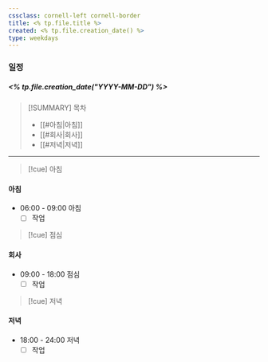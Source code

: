 ```yaml
---
cssclass: cornell-left cornell-border
title: <% tp.file.title %>
created: <% tp.file.creation_date() %>
type: weekdays
---
```

### 일정
##### <% tp.file.creation_date("YYYY-MM-DD") %>

> [!SUMMARY] 목차
> - [[#아침|아침]]
> - [[#회사|회사]]
> - [[#저녁|저녁]]

---
>[!cue] 아침
#### 아침
- 06:00 - 09:00 아침
	- [ ] 작업

>[!cue] 점심
#### 회사
- 09:00 - 18:00 점심
	- [ ] 작업

>[!cue] 저녁
#### 저녁
- 18:00 - 24:00 저녁
	- [ ] 작업
